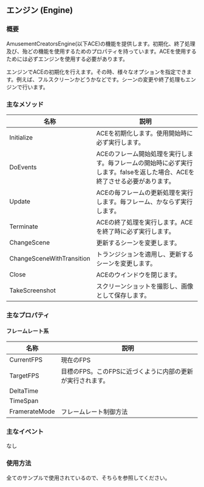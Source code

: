 ﻿## エンジン (Engine)

### 概要

AmusementCreatorsEngine(以下ACE)の機能を提供します。初期化、終了処理及び、殆どの機能を使用するためのプロパティを持っています。ACEを使用するためには必ずエンジンを使用する必要があります。

エンジンでACEの初期化を行えます。その時、様々なオプションを指定できます。例えば、フルスクリーンかどうかなどです。シーンの変更や終了処理もエンジンで行います。


### 主なメソッド

| 名称 | 説明 |
|---|---|
| Initialize | ACEを初期化します。使用開始時に必ず実行します。 |
| DoEvents | ACEのフレーム開始処理を実行します。毎フレームの開始時に必ず実行します。falseを返した場合、ACEを終了させる必要があります。 |
| Update | ACEの毎フレームの更新処理を実行します。毎フレーム、かならず実行します。 |
| Terminate | ACEの終了処理を実行します。ACEを終了時に必ず実行します。 |
| ChangeScene | 更新するシーンを変更します。 |
| ChangeSceneWithTransition | トランジションを適用し、更新するシーンを変更します。 |
| Close | ACEのウインドウを閉じます。 |
| TakeScreenshot | スクリーンショットを撮影し、画像として保存します。 |




### 主なプロパティ

#### フレームレート系

| 名称 | 説明 |
|---|---|
| CurrentFPS | 現在のFPS |
| TargetFPS | 目標のFPS。このFPSに近づくように内部の更新が実行されます。 |
| DeltaTime |  |
| TimeSpan |  |
| FramerateMode | フレームレート制御方法 |

### 主なイベント

なし

### 使用方法

全てのサンプルで使用されているので、そちらを参照してください。
